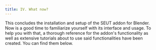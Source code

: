 ```yaml
---
title: IV. What now?
---
```


This concludes the installation and setup of the SEUT addon for Blender. Now is a good time to familiarize yourself with its interface and usage. To help you with that, a thorough reference for the addon's functionality as well as extensive tutorials about to use said functionalities have been created. You can find them below.